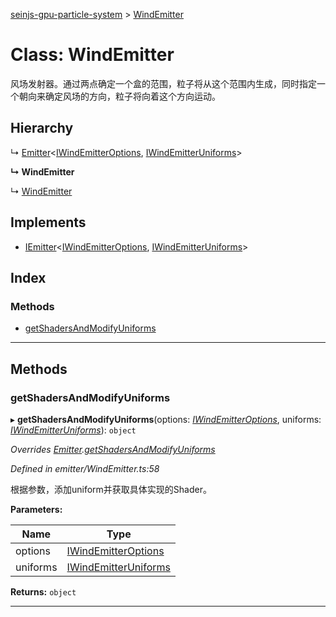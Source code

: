 [seinjs-gpu-particle-system](../README.md) > [WindEmitter](../classes/windemitter.md)

# Class: WindEmitter

风场发射器。通过两点确定一个盒的范围，粒子将从这个范围内生成，同时指定一个朝向来确定风场的方向，粒子将向着这个方向运动。

## Hierarchy

↳  [Emitter](emitter.md)<[IWindEmitterOptions](../interfaces/iwindemitteroptions.md), [IWindEmitterUniforms](../interfaces/iwindemitteruniforms.md)>

**↳ WindEmitter**

↳  [WindEmitter](_seinjs_.gpuparticlesystem.windemitter.md)

## Implements

* [IEmitter](../interfaces/iemitter.md)<[IWindEmitterOptions](../interfaces/iwindemitteroptions.md), [IWindEmitterUniforms](../interfaces/iwindemitteruniforms.md)>

## Index

### Methods

* [getShadersAndModifyUniforms](windemitter.md#getshadersandmodifyuniforms)

---

## Methods

<a id="getshadersandmodifyuniforms"></a>

###  getShadersAndModifyUniforms

▸ **getShadersAndModifyUniforms**(options: *[IWindEmitterOptions](../interfaces/iwindemitteroptions.md)*, uniforms: *[IWindEmitterUniforms](../interfaces/iwindemitteruniforms.md)*): `object`

*Overrides [Emitter](emitter.md).[getShadersAndModifyUniforms](emitter.md#getshadersandmodifyuniforms)*

*Defined in emitter/WindEmitter.ts:58*

根据参数，添加uniform并获取具体实现的Shader。

**Parameters:**

| Name | Type |
| ------ | ------ |
| options | [IWindEmitterOptions](../interfaces/iwindemitteroptions.md) |
| uniforms | [IWindEmitterUniforms](../interfaces/iwindemitteruniforms.md) |

**Returns:** `object`

___

